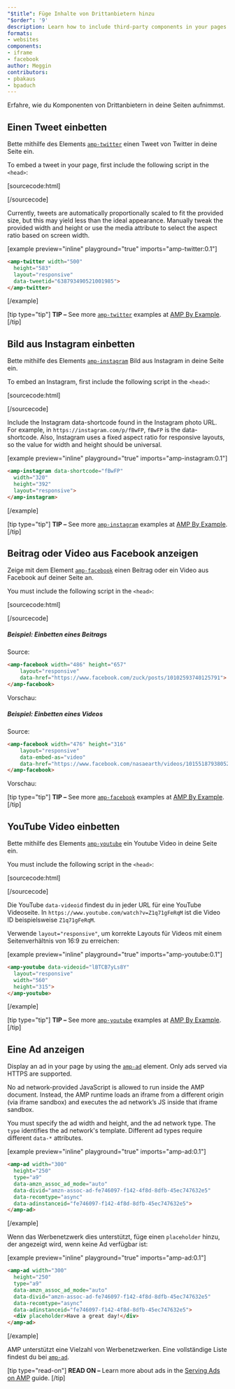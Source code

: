 ```yaml
---
"$title": Füge Inhalte von Drittanbietern hinzu
"$order": '9'
description: Learn how to include third-party components in your pages ...
formats:
- websites
components:
- iframe
- facebook
author: Meggin
contributors:
- pbakaus
- bpaduch
---
```


Erfahre, wie du Komponenten von Drittanbietern in deine Seiten aufnimmst.

## Einen Tweet einbetten

Bette mithilfe des Elements [`amp-twitter`](../../../../documentation/components/reference/amp-twitter.md) einen Tweet von Twitter in deine Seite ein.

To embed a tweet in your page, first include the following script in the `<head>`:

[sourcecode:html]
<script async custom-element="amp-twitter"
  src="https://cdn.ampproject.org/v0/amp-twitter-0.1.js"></script>
[/sourcecode]

Currently, tweets are automatically proportionally scaled to fit the provided size, but this may yield less than the ideal appearance. Manually tweak the provided width and height or use the media attribute to select the aspect ratio based on screen width.

[example preview="inline" playground="true" imports="amp-twitter:0.1"]
```html
<amp-twitter width="500"
  height="583"
  layout="responsive"
  data-tweetid="638793490521001985">
</amp-twitter>
```
[/example]

[tip type="tip"] **TIP –** See more [`amp-twitter`](../../../../documentation/components/reference/amp-twitter.md) examples at [AMP By Example](../../../../documentation/examples/documentation/amp-twitter.html). [/tip]

## Bild aus Instagram einbetten

Bette mithilfe des Elements [`amp-instagram`](../../../../documentation/components/reference/amp-instagram.md) Bild aus Instagram in deine Seite ein.

To embed an Instagram, first include the following script in the `<head>`:

[sourcecode:html]
<script async custom-element="amp-instagram"
  src="https://cdn.ampproject.org/v0/amp-instagram-0.1.js"></script>
[/sourcecode]

Include the Instagram data-shortcode found in the Instagram photo URL. For example, in `https://instagram.com/p/fBwFP`, `fBwFP` is the data-shortcode. Also, Instagram uses a fixed aspect ratio for responsive layouts, so the value for width and height should be universal.

[example preview="inline" playground="true" imports="amp-instagram:0.1"]
```html
<amp-instagram data-shortcode="fBwFP"
  width="320"
  height="392"
  layout="responsive">
</amp-instagram>
```
[/example]

[tip type="tip"] **TIP –** See more [`amp-instagram`](../../../../documentation/components/reference/amp-instagram.md) examples at [AMP By Example](../../../../documentation/examples/documentation/amp-instagram.html). [/tip]

## Beitrag oder Video aus Facebook anzeigen

Zeige mit dem Element [`amp-facebook`](../../../../documentation/components/reference/amp-facebook.md) einen Beitrag oder ein Video aus Facebook auf deiner Seite an.

You must include the following script in the `<head>`:

[sourcecode:html]
<script async custom-element="amp-facebook"
  src="https://cdn.ampproject.org/v0/amp-facebook-0.1.js"></script>
[/sourcecode]

##### Beispiel: Einbetten eines Beitrags

Source:

```html
<amp-facebook width="486" height="657"
    layout="responsive"
    data-href="https://www.facebook.com/zuck/posts/10102593740125791">
</amp-facebook>
```

Vorschau: <amp-facebook width="486" height="657" layout="responsive" data-href="https://www.facebook.com/zuck/posts/10102593740125791"> </amp-facebook>

##### Beispiel: Einbetten eines Videos

Source:

```html
<amp-facebook width="476" height="316"
    layout="responsive"
    data-embed-as="video"
    data-href="https://www.facebook.com/nasaearth/videos/10155187938052139">
</amp-facebook>
```

Vorschau: <amp-facebook width="476" height="316" layout="responsive" data-embed-as="video" data-href="https://www.facebook.com/nasaearth/videos/10155187938052139"> </amp-facebook>

[tip type="tip"] **TIP –** See more [`amp-facebook`](../../../../documentation/components/reference/amp-facebook.md) examples at [AMP By Example](../../../../documentation/examples/documentation/amp-facebook.html). [/tip]

## YouTube Video einbetten

Bette mithilfe des Elements [`amp-youtube`](../../../../documentation/components/reference/amp-youtube.md) ein Youtube Video in deine Seite ein.

You must include the following script in the `<head>`:

[sourcecode:html]
<script async custom-element="amp-youtube"
  src="https://cdn.ampproject.org/v0/amp-youtube-0.1.js"></script>
[/sourcecode]

Die YouTube `data-videoid` findest du in jeder URL für eine YouTube Videoseite. In `https://www.youtube.com/watch?v=Z1q71gFeRqM` ist die Video ID beispielsweise `Z1q71gFeRqM`.

Verwende `layout="responsive"`, um korrekte Layouts für Videos mit einem Seitenverhältnis von 16:9 zu erreichen:

[example preview="inline" playground="true" imports="amp-youtube:0.1"]
```html
<amp-youtube data-videoid="lBTCB7yLs8Y"
  layout="responsive"
  width="560"
  height="315">
</amp-youtube>
```
[/example]

[tip type="tip"] **TIP –** See more [`amp-youtube`](../../../../documentation/components/reference/amp-youtube.md) examples at [AMP By Example](../../../../documentation/examples/documentation/amp-youtube.html). [/tip]

## Eine Ad anzeigen

Display an ad in your page by using the [`amp-ad`](../../../../documentation/components/reference/amp-ad.md) element. Only ads served via HTTPS are supported.

No ad network-provided JavaScript is allowed to run inside the AMP document. Instead, the AMP runtime loads an iframe from a different origin (via iframe sandbox) and executes the ad network’s JS inside that iframe sandbox.

You must specify the ad width and height, and the ad network type. The `type` identifies the ad network's template. Different ad types require different `data-*` attributes.

[example preview="inline" playground="true" imports="amp-ad:0.1"]
```html
<amp-ad width="300"
  height="250"
  type="a9"
  data-amzn_assoc_ad_mode="auto"
  data-divid="amzn-assoc-ad-fe746097-f142-4f8d-8dfb-45ec747632e5"
  data-recomtype="async"
  data-adinstanceid="fe746097-f142-4f8d-8dfb-45ec747632e5">
</amp-ad>
```
[/example]

Wenn das Werbenetzwerk dies unterstützt, füge einen `placeholder` hinzu, der angezeigt wird, wenn keine Ad verfügbar ist:

[example preview="inline" playground="true" imports="amp-ad:0.1"]
```html
<amp-ad width="300"
  height="250"
  type="a9"
  data-amzn_assoc_ad_mode="auto"
  data-divid="amzn-assoc-ad-fe746097-f142-4f8d-8dfb-45ec747632e5"
  data-recomtype="async"
  data-adinstanceid="fe746097-f142-4f8d-8dfb-45ec747632e5">
  <div placeholder>Have a great day!</div>
</amp-ad>
```
[/example]

AMP unterstützt eine Vielzahl von Werbenetzwerken. Eine vollständige Liste findest du bei [`amp-ad`](../../../../documentation/components/reference/amp-ad.md).

[tip type="read-on"] **READ ON –** Learn more about ads in the [Serving Ads on AMP](../../../../documentation/guides-and-tutorials/develop/monetization/index.md) guide. [/tip]
